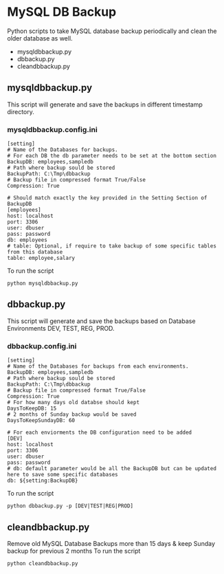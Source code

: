# MySQL DB Backup
Python scripts to take MySQL database backup periodically and clean the older database as well.
* mysqldbbackup.py
* dbbackup.py
* cleandbbackup.py

## mysqldbbackup.py
This script will generate and save the backups in different timestamp directory.
### mysqldbbackup.config.ini
```
[setting]
# Name of the Databases for backups.
# For each DB the db parameter needs to be set at the bottom section
BackupDB: employees,sampledb
# Path where backup sould be stored
BackupPath: C:\Tmp\dbbackup
# Backup file in compressed format True/False
Compression: True

# Should match exactly the key provided in the Setting Section of BackupDB
[employees]
host: localhost
port: 3306
user: dbuser
pass: password
db: employees
# table: Optional, if require to take backup of some specific tables from this database
table: employee,salary
```
To run the script
```
python mysqldbbackup.py
```

## dbbackup.py
This script will generate and save the backups based on Database Environments DEV, TEST, REG, PROD.
### dbbackup.config.ini
```
[setting]
# Name of the Databases for backups from each environments.
BackupDB: employees,sampledb
# Path where backup sould be stored
BackupPath: C:\Tmp\dbbackup
# Backup file in compressed format True/False
Compression: True
# For how many days old databse should kept
DaysToKeepDB: 15
# 2 months of Sunday backup would be saved
DaysToKeepSundayDB: 60

# For each enviorments the DB configuration need to be added
[DEV]
host: localhost
port: 3306
user: dbuser
pass: password
# db: default parameter would be all the BackupDB but can be updated here to save some specific databases 
db: ${setting:BackupDB}
```
To run the script
```
python dbbackup.py -p [DEV|TEST|REG|PROD]
```

## cleandbbackup.py
Remove old MySQL Database Backups more than 15 days & keep Sunday backup for previous 2 months
To run the script
```
python cleandbbackup.py
```